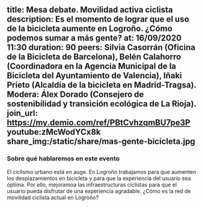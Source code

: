 title: Mesa debate. Movilidad activa ciclista
description: Es el momento de lograr que el uso de la bicicleta aumente en Logroño. ¿Cómo podemos sumar a más gente?
at: 16/09/2020 11:30
duration: 90
peers: Silvia Casorrán (Oficina de la Bicicleta de  Barcelona), Belén Calahorro (Coordinadora en la Agencia Municipal de la Bicicleta del Ayuntamiento de Valencia), Iñaki Prieto (Alcaldía de la bicicleta en Madrid-Tragsa). Modera: Álex Dorado (Consejero de sostenibilidad y transición ecológica de La Rioja).
join_url: https://my.demio.com/ref/PBtCvhzqmBU7pe3P
youtube:zMcWodYCx8k
share_img:/static/share/mas-gente-bicicleta.jpg
----
### Sobre qué hablaremos en este evento

El ciclismo urbano está en auge. En Logroño trabajamos para que aumenten los desplazamientos en bicicleta y para que la experiencia del usuario sea óptima. Por ello, mejoramoa las infraestructuras ciclistas para que el usuario pueda disfrutar de una experiencia agradable. ¿Cómo es la red de movilidad ciclista actual en Logroño?
